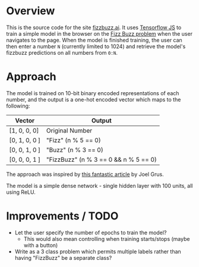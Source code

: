 # Overview

This is the source code for the site [fizzbuzz.ai](fizzbuzz.ai). It uses [Tensorflow JS](https://www.tensorflow.org/js) to train a simple model in the browser on the [Fizz Buzz problem](https://en.wikipedia.org/wiki/Fizz_buzz) when the user navigates to the page. When the model is finished training, the user can then enter a number  `N` (currently limited to 1024) and retrieve the model's fizzbuzz predictions on all numbers from `0:N`.

# Approach

The model is trained on 10-bit binary encoded representations of each number, and the output is a one-hot encoded vector which maps to the following:

| Vector      | Output |
| ----------- | ----------- |
| [1, 0, 0, 0]      | Original Number        |
| [0, 1, 0, 0 ]   | "Fizz" (n % 5 == 0)        |
| [0, 0, 1, 0 ]   | "Buzz" (n % 3 == 0)        |
| [0, 0, 0, 1 ]   | "FizzBuzz" (n % 3 == 0 && n % 5 == 0)        |

The approach was inspired by [this fantastic article](https://joelgrus.com/2016/05/23/fizz-buzz-in-tensorflow/) by Joel Grus.

The model is a simple dense network - single hidden layer with 100 units, all using ReLU.
# Improvements / TODO 
- Let the user specify the number of epochs to train the model?
   - This would also mean controlling when training starts/stops (maybe with a button)
- Write as a 3 class problem which permits multiple labels rather than having "FizzBuzz" be a separate class?

